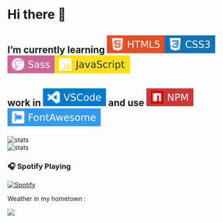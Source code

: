 # Hi there 👋

## I’m currently learning <img src="./img/html5.svg"><img src="./img/css.svg"><img src="./img/sass.svg"><img src="./img/javascript.svg">
## work in  <img src="./img/vscode.svg"> and use <img src="./img/npm.svg"><img src="./img/fontawesome.svg">

![stats](https://github-readme-stats.vercel.app/api?username=asmadeusx&show_icons=true&theme=dark&disable_animations=true)<br>
![stats](https://github-readme-stats.vercel.app/api/top-langs?username=asmadeusx&layout=compact&card_width=445&theme=dark)

### 🎧 Spotify Playing

[![Spotify](https://spotify-now-playing-asmadeusx.vercel.app/api/spotify-playing)](https://open.spotify.com/user/0we8v3womvad5b9olz7r43e98)

<p align="left" textalign="right"> Weather in my hometown : </p> 
<img align="left" src="https://weather-icon.journeyad.repl.co/@rostov-on-don?v=1" width="300px">
